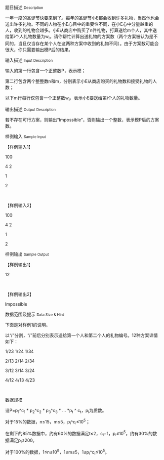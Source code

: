 <div class="panel panel-default">
<div class="area-title">
<span>
题目描述
<small>Description</small>
</span></div>
<div class="panel-body">

<p>一年一度的圣诞节快要来到了。每年的圣诞节小E都会收到许多礼物，当然他也会送出许多礼物。不同的人物在小E心目中的重要性不同，在小E心中分量越重的人，收到的礼物会越多。小E从商店中购买了n件礼物，打算送给m个人，其中送给第i个人礼物数量为w<sub>i</sub>。请你帮忙计算出送礼物的方案数（两个方案被认为是不同的，当且仅当存在某个人在这两种方案中收到的礼物不同）。由于方案数可能会很大，你只需要输出模P后的结果。</p>

</div>
</div>

<div class="panel panel-default">
<div class="area-title">
<span>
输入描述
<small>Input Description</small>
</span></div>
<div class="panel-body">
<p>输入的第一行包含一个正整数P，表示模；</p>
<p>第二行包含两个整整数n和m，分别表示小E从商店购买的礼物数和接受礼物的人数；</p>
<p>以下m行每行仅包含一个正整数w<sub>i</sub>，表示小E要送给第i个人的礼物数量。</p>

</div>
</div>
<div  class="panel panel-default">
<div class="area-title">
<span>
输出描述
<small>Output Description</small>
</span></div>
<div class="panel-body">

<p>若不存在可行方案，则输出&ldquo;Impossible&rdquo;，否则输出一个整数，表示模P后的方案数。</p>

</div>
</div>


<div class="panel panel-default">
<div class="area-title">
<span>
样例输入
<small>Sample Input</small>
</span></div>
<div class="panel-body">
<p>【样例输入1】</p>
<p>100</p>
<p>4 2</p>
<p>1</p>
<p>2</p>
<p> </p>
<p>【样例输入2】</p>
<p>100</p>
<p>4 2</p>
<p>1</p>
<p>2</p>

</div>
</div>

<div class="panel panel-default">
<div class="area-title">
<span>
样例输出
<small>Sample Output</small>
</span></div>
<div class="panel-body">
<p>【样例输出1】</p>
<p>12</p>
<p> </p>
<p>【样例输出2】</p>
<p>Impossible</p>

</div>
</div>

<div class="panel panel-default">
<div class="area-title">
<span>
数据范围及提示
<small>Data Size & Hint</small>
</span></div>
<div class="panel-body">
<p>下面是对样例1的说明。</p>
<p>以“/”分割，“/”前后分别表示送给第一个人和第二个人的礼物编号。12种方案详情如下：</p>
<p>1/23 1/24 1/34</p>
<p>2/13 2/14 2/34</p>
<p>3/12 3/14 3/24</p>
<p>4/12 4/13 4/23</p>
<p> </p>
<p>数据规模</p>
<p>设P=p<sub>1</sub>^c<sub>1</sub> * p<sub>2</sub>^c<sub>2</sub> * p<sub>3</sub>^c<sub>3</sub> * … *p<sub>t</sub> ^ c<sub>t</sub>，p<sub>i</sub>为质数。</p>
<p>对于15%的数据，n≤15，m≤5，p<sub>i</sub>^c<sub>i</sub>≤10<sup>5</sup>；</p>
<p>在剩下的85%数据中，约有60%的数据满足t≤2，c<sub>i</sub>=1，p<sub>i</sub>≤10<sup>5</sup>，约有30%的数据满足p<sub>i</sub>≤200。</p>
<p>对于100%的数据，1≤n≤10<sup>9</sup>，1≤m≤5，1≤p<sub>i</sub>^c<sub>i</sub>≤10<sup>5</sup>。</p>
</div>
</div>